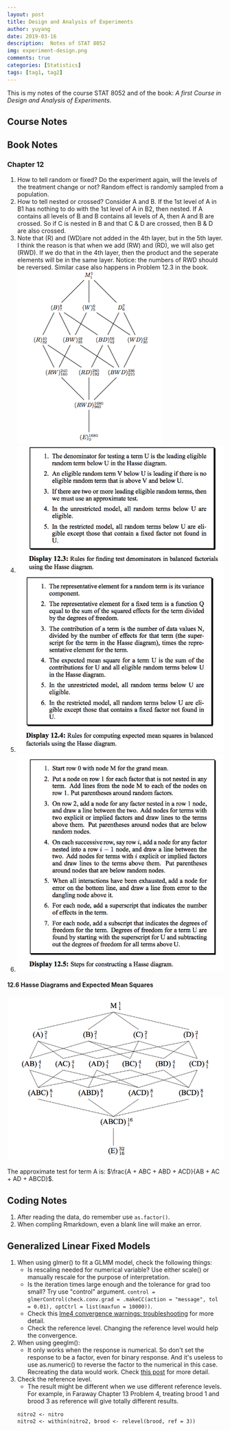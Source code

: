 ```yaml
---
layout: post
title: Design and Analysis of Experiments
author: yuyang
date: 2019-03-16
description:  Notes of STAT 8052
img: experiment-design.png
comments: true
categories: [Statistics]
tags: [tag1, tag2]
---
```

This is my notes of the course STAT 8052 and of the book: *A first Course in Design and Analysis of Experiments*.

## Course Notes


## Book Notes

### Chapter 12
1. How to tell random or fixed?
    Do the experiment again, will the levels of the treatment change or not? Random effect is randomly sampled from a population.
2. How to tell nested or crossed?
    Consider A and B. If the 1st level of A in B1 has nothing to do with the 1st level of A in B2, then nested. If A contains all levels of B and B contains all levels of A, then A and B are crossed. So if C is nested in B and that C & D are crossed, then B & D are also crossed. 
3. Note that (R) and (WD)are not added in the 4th layer, but in the 5th layer. I think the reason is that when we add (RW) and (RD), we will also get (RWD). If we do that in the 4th layer, then the product and the seperate elements will be in the same layer. Notice: the numbers of RWD should be reversed. Similar case also happens in Problem 12.3 in the book.
    ![](/assets/img/hasse2.png)
4. ![Denominators](/assets/img/denominator-steps.png)
5. ![MSE](/assets/img/mse-steps.png)
6. ![hasse](/assets/img/hasse-steps.png)

#### 12.6 Hasse Diagrams and Expected Mean Squares

![Figure 12.2](/assets/img/hasse1.png)

The approximate test for term A is: $\frac{A + ABC + ABD + ACD}{AB + AC + AD + ABCD}$.



## Coding Notes
1. After reading the data, do remember use `as.factor()`.
2. When compling Rmarkdown, even a blank line will make an error.


## Generalized Linear Fixed Models
1. When using glmer() to fit a GLMM model, check the following things: 
    - Is rescaling needed for numerical variable? Use either scale() or manually rescale for the purpose of interpretation.
    - Is the iteration times large enough and the tolerance for grad too small? Try use "control" argument. `control = glmerControl(check.conv.grad = .makeCC(action = "message", tol = 0.01), optCtrl = list(maxfun = 10000))`.
    - Check this [lme4 convergence warnings: troubleshooting](https://rstudio-pubs-static.s3.amazonaws.com/33653_57fc7b8e5d484c909b615d8633c01d51.html) for more detail.
    - Check the reference level. Changing the reference level would help the convergence.
2. When using geeglm():
    - It only works when the response is numerical. So don't set the response to be a factor, even for binary response. And it's useless to use as.numeric() to reverse the factor to the numerical in this case. Recreating the data would work. Check [this post](http://r.789695.n4.nabble.com/geeglm-error-NA-NaN-Inf-in-y-td4686076.html) for more detail.
3. Check the reference level.
    - The result might be different when we use different reference levels. For example, in Faraway Chapter 13 Problem 4, treating brood 1 and brood 3 as reference will give totally different results.
    ```{r}
    nitro2 <- nitro
    nitro2 <- within(nitro2, brood <- relevel(brood, ref = 3))
    ```
